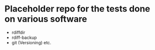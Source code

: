 # Placeholder repo for the tests done on various software

- rdiffdir
- rdiff-backup
- git (Versioning)
etc.